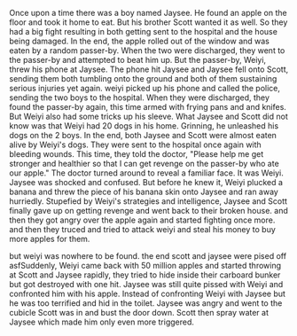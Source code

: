 Once upon a time there was a boy named Jaysee. He found an apple on the floor and took it home to eat.
But his brother Scott wanted it as well. So they had a big fight resulting in both getting sent to the hospital and the house being damaged. 
In the end, the apple rolled out of the window and was eaten by a random passer-by. 
When the two were discharged, they went to the passer-by and attempted to beat him up. But the passer-by, Weiyi, threw his phone at Jaysee. 
The phone hit Jaysee and Jaysee fell onto Scott, sending them both tumbling onto the ground and both of them sustaining serious injuries yet again. 
weiyi picked up his phone and called the police, sending the two boys to the hospital. 
When they were discharged, they found the passer-by again, this time armed with frying pans and and knifes. 
But Weiyi also had some tricks up his sleeve. What Jaysee and Scott did not know was that Weiyi had 20 dogs in his home. Grinning, he unleashed his dogs on the 2 boys. 
In the end, both Jaysee and Scott were almost eaten alive by Weiyi's dogs. They were sent to the hospital once again with bleeding wounds. 
This time, they told the doctor, "Please help me get stronger and healthier so that I can get revenge on the passer-by who ate our apple." The doctor turned around to reveal a familiar face. 
It was Weiyi. 
Jaysee was shocked and confused. But before he knew it, Weiyi plucked a banana and threw the piece of his banana skin onto Jaysee and ran away hurriedly. 
Stupefied by Weiyi's strategies and intelligence, Jaysee and Scott finally gave up on getting revenge and went back to their broken house. 
and then they got angry over the apple again and started fighting once more. 
and then they truced and tried to attack weiyi and steal his money to buy more apples for them.

but weiyi was nowhere to be found. the end 
scott and jaysee were pised off asfSuddenly, Weiyi came back with 50 million apples and started throwing at Scott and Jaysee rapidly, they tried to hide inside their carboard bunker but got destroyed with one hit. Jaysee was still quite pissed with Weiyi and confronted him with his apple. Instead of confronting Weiyi with Jaysee but he was too terrified and hid in the toilet. Jaysee was angry and went to the cubicle Scott was in and bust the door down. Scott then spray water at Jaysee which made him only even more triggered.

